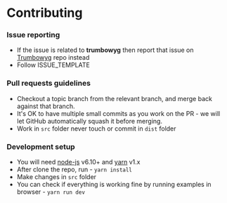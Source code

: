 # Contributing

###  Issue reporting
* If the issue is related to **trumbowyg** then report that issue on [Trumbowyg](https://github.com/Alex-D/Trumbowyg/issues) repo instead
* Follow ISSUE_TEMPLATE  

### Pull requests guidelines
* Checkout a topic branch from the relevant branch, and merge back against that branch.
* It's OK to have multiple small commits as you work on the PR - we will let GitHub automatically squash it before merging.
* Work in ``src`` folder never touch or commit in ``dist`` folder


### Development setup
* You will need [node-js](http://nodejs.org/) v6.10+ and [yarn](https://yarnpkg.com) v1.x
* After clone the repo, run - `yarn install`
* Make changes in ``src`` folder
* You can check if everything is working fine by running examples in browser - `yarn run dev`
